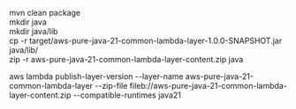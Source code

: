 mvn clean package  
mkdir java  
mkdir java/lib  
cp -r target/aws-pure-java-21-common-lambda-layer-1.0.0-SNAPSHOT.jar java/lib/  
zip -r aws-pure-java-21-common-lambda-layer-content.zip java  


aws lambda publish-layer-version --layer-name aws-pure-java-21-common-lambda-layer --zip-file fileb://aws-pure-java-21-common-lambda-layer-content.zip --compatible-runtimes java21  

